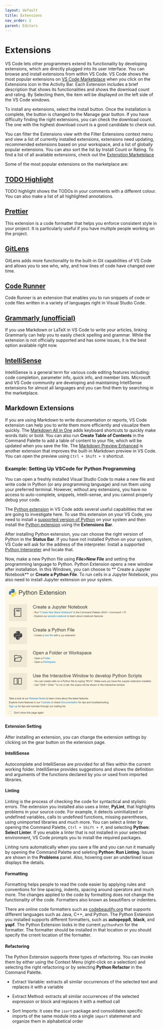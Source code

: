 ```yaml
---
layout: default
title: Extensions
nav_order: 2
parent: Editors
---
```


# Extensions

VS Code lets other programmers extend its functionality by developing extensions, which are directly plugged into its user interface. You can browse and install extensions from within VS Code. VS Code shows the most popular extensions on [VS Code Marketplace](https://marketplace.visualstudio.com/) when you click on the Extensions icon in the Activity Bar. Each Extension includes a brief description that shows its functionalities and shows the download count and rating. By Selecting them, the item will be displayed on the left side of the VS Code windows.

To install any extensions, select the install button. Once the installation is complete, the button is changed to the Manage gear button. If you have difficulty finding the right extensions, you can check the download count. The one with the highest download count is a good candidate to check out.

You can filter the Extensions view with the Filter Extensions context menu and view a list of currently installed extensions, extensions need updating, recommended extensions based on your workspace, and a list of globally popular extensions. You can also sort the list by Install Count or Rating. To find a list of all available extensions, check out the [Extenstion Marketplace](https://code.visualstudio.com/docs/editor/extension-marketplace)

Some of the most popular extensions on the marketplace are:

## [TODO Highlight](https://marketplace.visualstudio.com/items?itemName=wayou.vscode-todo-highlight)

TODO highlight shows the TODOs in your comments with a different colour. You can also make a list of all highlighted annotations.

## [Prettier](https://marketplace.visualstudio.com/items?itemName=esbenp.prettier-vscode)

This extension is a code formatter that helps you enforce consistent style in your project. It is particularly useful if you have multiple people working on the project. 

## [GitLens](https://marketplace.visualstudio.com/items?itemName=eamodio.gitlens)

GitLens adds more functionality to the built-in Git capabilities of VS Code and allows you to see who, why, and how lines of code have changed over time.

## [Code Runner](https://marketplace.visualstudio.com/items?itemName=formulahendry.code-runner)

Code Runner is an extension that enables you to run snippets of code or code files written in a variety of languages right in Visual Studio Code. 

## [Grammarly (unofficial)](https://marketplace.visualstudio.com/items?itemName=znck.grammarly)

If you use Markdown or LaTeX in VS Code to write your articles, linking Grammarly can help you to easily check spelling and grammar. While the extension is not officially supported and has some issues, it is the best option available right now.


## [IntelliSense](https://code.visualstudio.com/docs/editor/intellisense)

IntelliSense is a general term for various code editing features including: code completion, parameter info, quick info, and member lists. Microsoft and VS Code community are developing and maintaining IntellSense extensions for almost all languages and you can find them by searching in the marketplace.

## Markdown Extensions

If you are using Markdown to write documentation or reports, VS Code extension can help you to write them more efficiently and visualize them quickly. The [Markdown All in One](https://marketplace.visualstudio.com/items?itemName=yzhang.markdown-all-in-one) adds keyboard shortcuts to quickly make words italic or bold. You can also run **Create Table of Contents** in the Command Palette to add a table of content to your file, which will be updated when you save the file. The [Markdown Preview Enhanced](https://marketplace.visualstudio.com/items?itemName=shd101wyy.markdown-preview-enhanced) is another extension that improves the built-in Markdown preview in VS Code. You can open the preview using `Ctrl + Shift + V` shortcut.

### Example: Setting Up VSCode for Python Programming

You can open a freshly installed Visual Studio Code to make a new file and write code in Python (or any programming language) and run them using your preferred terminal. However, without any extensions, you have no access to auto-complete, snippets, intelli-sense, and you cannot properly debug your code.

The [Python extension](https://marketplace.visualstudio.com/items?itemName=ms-python.python) in VS Code adds several useful capabilities that we are going to investigate here. To use this extension on your VS Code, you need to install a [supported version of Python](https://code.visualstudio.com/docs/python/python-tutorial#_prerequisites) on your system and then install the [Python extension](https://marketplace.visualstudio.com/items?itemName=ms-python.python) using the **Extensions Bar**.

After installing Python extension, you can choose the right version of Python in the **Status Bar**. If you have not installed Python on your system, VS Code will ask for the address of the interpreter. Install a supported [Python Interpreter](https://code.visualstudio.com/docs/python/python-tutorial#_install-a-python-interpreter) and locate that. 

Now, make a new Python file using **File>New File** and setting the programming language to Python. Python Extension opens a new window after installation. In this Windows, you can choose to **
Create a Jupyter Notebook** or **Create a Python File**. To run cells in a Jupyter Notebook, you also need to install Jupyter extension on your system. 

![](./images/PythonExtension.png)

#### Extension Setting

After installing an extension, you can change the extension settings by clicking on the gear button on the extension page.

#### IntelliSense

Autocomplete and IntelliSense are provided for all files within the current working folder. IntelliSense provides suggestions and shows the definition and arguments of the functions declared by you or used from imported libraries.

#### Linting

Linting is the process of checking the code for syntactical and stylistic errors. The extension you installed also uses a linter, **PyLint**, that highlights problems in your source code. For example, it detects uninitialized or undefined variables, calls to undefined functions, missing parentheses, using unimported libraries and much more. You can select a linter by opening the Command Palette, `Ctrl + Shift + P`, and selecting **Python: Select Linter**. If you enable a linter that is not installed in your selected environment, VS Code prompts you to install the required packages.

Linting runs automatically when you save a file and you can run it manually by opening the Command Palette and seleting **Python: Run Linting**. Issues are shown in the **Problems** panel. Also, hovering over an underlined issue displays the details.

#### Formatting

Formatting helps people to read the code easier by applying rules and conventions for line spacing, indents, spacing around operators and much more. The changes applied to the code by formatting does not change the functionality of the code. Formatters also known as beautifiers or indenters.

There are online code formatters such as [codebeautify.org](https://codebeautify.org) that supports different languages such as Java, C++, and Python. The Python Extension you installed supports different formatters, such as **autopepp8**, **black**, and **yapf**. The Python Extension looks in the current `pythonPath` for the formatter. The formatter should be installed in that location or you should specify the crrent location of the formatter.

#### Refactoring

The Python Extension supports three types of refactoring. You can invoke them by either using the Context Menu (right-click on a selection) and selecting the right refactoring or by selecting **Python Refactor** in the Command Palette.

- Extract Variable: extracts all similar occurrences of the selected text and replaces it with a variable

- Extract Method: extracts all similar occurrences of the selected expression or block and replaces it with a method call

- Sort Imports: it uses the `isort` package and consolidates specific imports of the same module into a single `import` statemenet and organize them in alphabetical order

